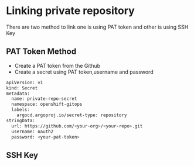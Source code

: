 # Linking private repository
There are two method to link one is using PAT token and other is using SSH Key



## PAT Token Method
- Create a PAT token from the Github
- Create a secret using PAT token,username and password

```bash
apiVersion: v1
kind: Secret
metadata:
  name: private-repo-secret
  namespace: openshift-gitops
  labels:
    argocd.argoproj.io/secret-type: repository
stringData:
  url: https://github.com/<your-org>/<your-repo>.git
  username: oauth2
  password: <your-pat-token>
```

## SSH Key
